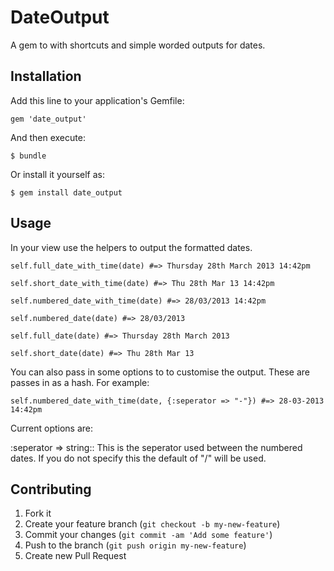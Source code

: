# DateOutput

A gem to with shortcuts and simple worded outputs for dates.

## Installation

Add this line to your application's Gemfile:

    gem 'date_output'

And then execute:

    $ bundle

Or install it yourself as:

    $ gem install date_output

## Usage

In your view use the helpers to output the formatted dates.
	
	self.full_date_with_time(date) #=> Thursday 28th March 2013 14:42pm
	
	self.short_date_with_time(date) #=> Thu 28th Mar 13 14:42pm
	  
	self.numbered_date_with_time(date) #=> 28/03/2013 14:42pm
	   
	self.numbered_date(date) #=> 28/03/2013
	  
	self.full_date(date) #=> Thursday 28th March 2013
	  
	self.short_date(date) #=> Thu 28th Mar 13
	
You can also pass in some options to to customise the output.  These are passes in as a hash.  For example:

	self.numbered_date_with_time(date, {:seperator => "-"}) #=> 28-03-2013 14:42pm
	
Current options are:
	
:seperator => string::  This is the seperator used between the numbered dates.  If you do not specify this the default of "/" will be used.

## Contributing

1. Fork it
2. Create your feature branch (`git checkout -b my-new-feature`)
3. Commit your changes (`git commit -am 'Add some feature'`)
4. Push to the branch (`git push origin my-new-feature`)
5. Create new Pull Request
